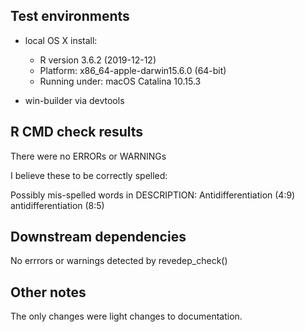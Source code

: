 ## Test environments

  * local OS X install: 
    * R version 3.6.2 (2019-12-12)
    * Platform: x86_64-apple-darwin15.6.0 (64-bit)
    * Running under: macOS Catalina 10.15.3
  
  * win-builder via devtools

## R CMD check results

There were no ERRORs or WARNINGs

I believe these to be correctly spelled:

  Possibly mis-spelled words in DESCRIPTION:
    Antidifferentiation (4:9)
    antidifferentiation (8:5)


## Downstream dependencies

No errrors or warnings detected by revedep_check()


## Other notes

The only changes were light changes to documentation.
